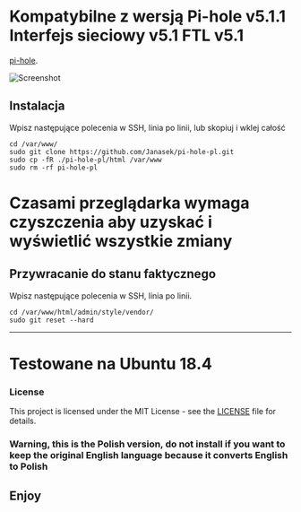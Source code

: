 # Kompatybilne z wersją Pi-hole v5.1.1 Interfejs sieciowy v5.1  FTL v5.1

[pi-hole](https://github.com/pi-hole/pi-hole).

![Screenshot](https://i.ibb.co/yWNkGtS/2020-07-23-14h19-45.png)


## Instalacja
Wpisz następujące polecenia w SSH, linia po linii, lub skopiuj i wklej całość

```
cd /var/www/
sudo git clone https://github.com/Janasek/pi-hole-pl.git
sudo cp -fR ./pi-hole-pl/html /var/www
sudo rm -rf pi-hole-pl
```
# Czasami przeglądarka wymaga czyszczenia aby uzyskać i wyświetlić wszystkie zmiany

## Przywracanie do stanu faktycznego
Wpisz następujące polecenia w SSH, linia po linii.

```
cd /var/www/html/admin/style/vendor/
sudo git reset --hard
```

---
# Testowane na Ubuntu 18.4

### License
This project is licensed under the MIT License - see the [LICENSE](LICENSE) file for details.


### Warning, this is the Polish version, do not install if you want to keep the original English language because it converts English to Polish

## Enjoy
